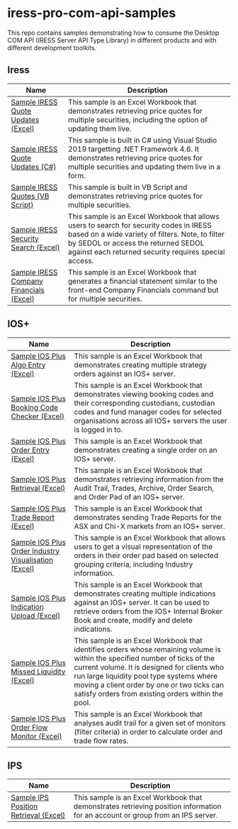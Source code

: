 # iress-pro-com-api-samples

 This repo contains samples demonstrating how to consume the Desktop COM API (IRESS Server API Type Library) in different products and with different development toolkits.

## **Iress**

| **Name** | **Description** |
| --- | ----------- |
| [Sample IRESS Quote Updates (Excel)](./Iress/Excel/Sample_IRESS_Quote_Updates.xlsm) | This sample is an Excel Workbook that demonstrates retrieving price quotes for multiple securities, including the option of updating them live. |
| [Sample IRESS Quote Updates (C#)](./Iress/C%23/Sample_IRESS_Quote_Updates/) | This sample is built in C# using Visual Studio 2019 targetting .NET Framework 4.6. It demonstrates retrieving price quotes for multiple securities and updating them live in a form. |
| [Sample IRESS Quotes (VB Script)](./Iress/VB%20Script/Sample_IRESS_Quotes.vbs) | This sample is built in VB Script and demonstrates retrieving price quotes for multiple securities. |
| [Sample IRESS Security Search (Excel)](./Iress/Excel/Sample_IRESS_Security_Search.xlsm) | This sample is an Excel Workbook that allows users to search for security codes in IRESS based on a wide variety of filters. Note, to filter by SEDOL or access the returned SEDOL against each returned security requires special access. |
| [Sample IRESS Company Financials (Excel)](./Iress/Excel/Sample_IRESS_Company_Financials.xlsm) | This sample is an Excel Workbook that generates a financial statement similar to the front-end Company Financials command but for multiple securities. |

## **IOS+**

| **Name** | **Description** |
| --- | ----------- |
| [Sample IOS Plus Algo Entry (Excel)](./IOS%2B/Excel/Sample_IOS_Plus_Algo_Entry.xlsm) | This sample is an Excel Workbook that demonstrates creating multiple strategy orders against an IOS+ server. |
| [Sample IOS Plus Booking Code Checker (Excel)](./IOS%2B/Excel/Sample_IOS_Plus_Booking_Code_Checker.xlsm) | This sample is an Excel Workbook that demonstrates viewing booking codes and their corresponding custodians, custodian codes and fund manager codes for selected organisations across all IOS+ servers the user is logged in to. |
| [Sample IOS Plus Order Entry (Excel)](./IOS%2B/Excel/Sample_IOS_Plus_Order_Entry.xlsm) | This sample is an Excel Workbook that demonstrates creating a single order on an IOS+ server. |
| [Sample IOS Plus Retrieval (Excel)](./IOS%2B/Excel/Sample_IOS_Plus_Retrieval.xlsm) | This sample is an Excel Workbook that demonstrates retrieving information from the Audit Trail, Trades, Archive, Order Search, and Order Pad of an IOS+ server. |
| [Sample IOS Plus Trade Report (Excel)](./IOS%2B/Excel/Sample_IOS_Plus_Trade_Report.xlsm) | This sample is an Excel Workbook that demonstrates sending Trade Reports for the ASX and Chi-X markets from an IOS+ server. |
| [Sample IOS Plus Order Industry Visualisation (Excel)](./IOS%2B/Excel/Sample_IOS_Plus_Order_Industry_Visualisation.xlsm) | This sample is an Excel Workbook that allows users to get a visual representation of the orders in their order pad based on selected grouping criteria, including Industry information. |
| [Sample IOS Plus Indication Upload (Excel)](./IOS%2B/Excel/Sample_IOS_Plus_Indication_Upload.xlsm) | 	This sample is an Excel Workbook that demonstrates creating multiple indications against an IOS+ server. It can be used to retrieve orders from the IOS+ Internal Broker Book and create, modify and delete indications. |
| [Sample IOS Plus Missed Liquidity (Excel)](./IOS%2B/Excel/Sample_IOS_Plus_Missed_Liquidity.xlsm) | This sample is an Excel Workbook that identifies orders whose remaining volume is within the specified number of ticks of the current volume. It is designed for clients who run large liquidity pool type systems where moving a client order by one or two ticks can satisfy orders from existing orders within the pool. |
| [Sample IOS Plus Order Flow Monitor (Excel)](./IOS%2B/Excel/Sample_IOS_Plus_Order_Flow_Monitor.xlsm) | This sample is an Excel Workbook that analyses audit trail for a given set of monitors (filter criteria) in order to calculate order and trade flow rates. |

## **IPS**

| **Name** | **Description** |
| --- | ----------- |
| [Sample IPS Position Retrieval (Excel)](./IPS/Excel/Sample_IPS_Position_Retrieval.xlsm) | This sample is an Excel Workbook that demonstrates retrieving position information for an account or group from an IPS server. |
